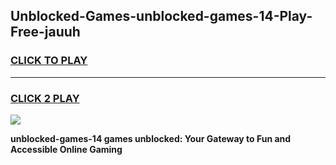 
## Unblocked-Games-unblocked-games-14-Play-Free-jauuh
<h3>
<a href="https://premium76.site?title=unblocked-games-14&ref=09A">CLICK TO PLAY</a></h3>
<hr>

<h3>
<a href="https://premium76.site?title=unblocked-games-14&ref=09A">CLICK 2 PLAY</a>
  
</h3>

<a href="https://premium76.site?title=unblocked-games-14&ref=09A"><img src="https://clearcache.store/games.png"></a>


**unblocked-games-14 games unblocked: Your Gateway to Fun and Accessible Online Gaming**
